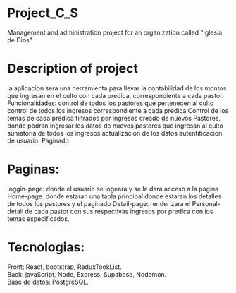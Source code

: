 # Project_C_S
Management and administration project for an organization called "Iglesia de Dios"
<h1>Description of project</h1>
la aplicacion sera una herramienta para llevar la contabilidad de los montos que ingresan en el culto con cada predica, correspondiente a cada pastor. 
Funcionalidades: 
control de todos los pastores que pertenecen al culto
control de todos los ingresos correspondiente a cada predica
Control de los temas de cada prédica
filtrados por ingresos
creado de nuevos Pastores, donde podran ingresar los datos de nuevos pastores que ingresan al culto
sumatoria de todos los ingresos
actualizacion de los datos
autentificacion de usuario.
Paginado

# Paginas:
loggin-page: donde el usuario se logeara y se le dara acceso a la pagina
Home-page: donde estaran una tabla principal donde estaran los detalles de todos los pastores y el paginado
Detail-page: renderizara el Personal-detail de cada pastor con sus respectivas ingresos por predica con los temas especificados.

# Tecnologias: 
Front: React, bootstrap, ReduxTookList.<br>
Back: javaScript, Node, Express, Supabase, Nodemon.<br>
Base de datos: PostgreSQL.
